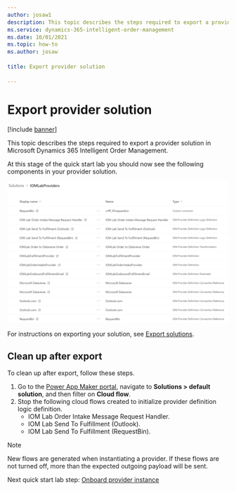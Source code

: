 ```yaml
---
author: josaw1
description: This topic describes the steps required to export a provider solution in Microsoft Dynamics 365 Intelligent Order Management.
ms.service: dynamics-365-intelligent-order-management
ms.date: 10/01/2021
ms.topic: how-to
ms.author: josaw

title: Export provider solution

---
```


# Export provider solution

[!include [banner](includes/banner.md)]

This topic describes the steps required to export a provider solution in Microsoft Dynamics 365 Intelligent Order Management.

At this stage of the quick start lab you should now see the following components in your provider solution.

![Provider solution components](media/lab_export_components.png)

For instructions on exporting your solution, see [Export solutions](/powerapps/maker/data-platform/export-solutions).

## Clean up after export

To clean up after export, follow these steps.

1. Go to the [Power App Maker portal](https://make.powerapps.com), navigate to **Solutions \> default solution**, and then filter on **Cloud flow**.
1. Stop the following cloud flows created to initialize provider definition logic definition. 
    - IOM Lab Order Intake Message Request Handler.
    - IOM Lab Send To Fulfillment (Outlook).
    - IOM Lab Send To Fulfillment (RequestBin).

> [!NOTE]
> New flows are generated when instantiating a provider. If these flows are not turned off, more than the expected outgoing payload will be sent.

Next quick start lab step: [Onboard provider instance](lab-onboard-provider.md)
